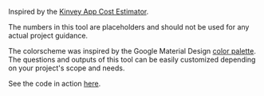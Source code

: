 Inspired by the [Kinvey App Cost Estimator](http://www.kinvey.com/app-cost-estimator).

The numbers in this tool are placeholders and should not be used for any actual project guidance.

The colorscheme was inspired by the Google Material Design [color palette](https://www.google.com/design/spec/style/color.html). 
The questions and outputs of this tool can be easily customized depending on your project's scope and needs.

See the code in action [here](http://pre-award.herokuapp.com/).
